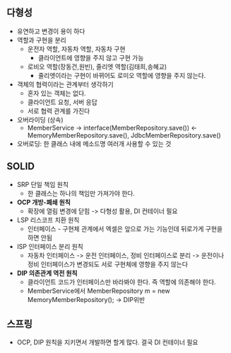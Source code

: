 ## 다형성
- 유연하고 변경이 용이 하다
- 역할과 구현을 분리
  - 운전자 역할, 자동차 역할, 자동차 구현
    - 클라이언트에 영향을 주지 않고 구현 가능 
  - 로비오 역할(장동건,원빈), 줄리엣 역할(김태희,송혜교)
    - 줄리엣이라는 구현이 바뀌어도 로미오 역할에 영향을 주지 않는다.
- 객체의 협력이라는 관계부터 생각하기
  - 혼자 있는 객체는 없다. 
  - 클라이언트 요청, 서버 응답
  - 서로 협력 관계를 가진다
- 오버라이딩 (상속)
  - MemberService -> interface(MemberRepository.save()) <- MemoryMemberRepository.save(), JdbcMemberRepository.save()
- 오버로딩: 한 클래스 내에 메소드명 여러개 사용할 수 있는 것
## SOLID
- SRP 단일 책임 원칙
  - 한 클래스는 하나의 책임만 가져가야 한다.
- **OCP 개방-폐쇄 원칙**
  - 확장에 열림 변경에 닫힘 -> 다형성 활용, DI 컨테이너 필요
- LSP 리스코프 치환 원칙
  - 인터페이스 - 구현체 관계에서 엑셀은 앞으로 가는 기능인데 뒤로가게 구현을 하면 안됨
- ISP 인터페이스 분리 원칙
  - 자동차 인터페이스 -> 운전 인터페이스, 정비 인터페이스로 분리 -> 운전이나 정비 인터페이스가 변경되도 서로 구현체에 영향을 주지 않는다
- **DIP 의존관계 역전 원칙**
  - 클라이언트 코드가 인터페이스만 바라봐야 한다. 즉 역할에 의존해야 한다.
  - MemberService에서 MemberRepository m = new MemoryMemberRepository(); -> DIP위반
## 스프링
- OCP, DIP 원칙을 지키면서 개발하면 할게 많다. 결국 DI 컨테이너 필요